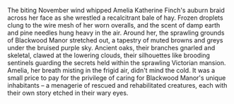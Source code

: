 The biting November wind whipped Amelia Katherine Finch's auburn braid across her face as she wrestled a recalcitrant bale of hay.  Frozen droplets clung to the wire mesh of her worn overalls, and the scent of damp earth and pine needles hung heavy in the air.  Around her, the sprawling grounds of Blackwood Manor stretched out, a tapestry of muted browns and greys under the bruised purple sky.  Ancient oaks, their branches gnarled and skeletal, clawed at the lowering clouds, their silhouettes like brooding sentinels guarding the secrets held within the sprawling Victorian mansion.  Amelia, her breath misting in the frigid air, didn't mind the cold.  It was a small price to pay for the privilege of caring for Blackwood Manor's unique inhabitants – a menagerie of rescued and rehabilitated creatures, each with their own story etched in their wary eyes.
